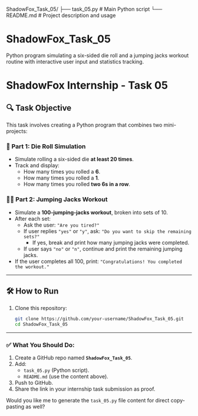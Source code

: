 ShadowFox_Task_05/
├── task_05.py         # Main Python script
└── README.md          # Project description and usage

# ShadowFox_Task_05
Python program simulating a six-sided die roll and a jumping jacks workout routine with interactive user input and statistics tracking.


# ShadowFox Internship - Task 05

## 🔍 Task Objective

This task involves creating a Python program that combines two mini-projects:

### 🎲 Part 1: Die Roll Simulation
- Simulate rolling a six-sided die **at least 20 times**.
- Track and display:
  - How many times you rolled a **6**.
  - How many times you rolled a **1**.
  - How many times you rolled **two 6s in a row**.

### 🏋️‍♂️ Part 2: Jumping Jacks Workout
- Simulate a **100-jumping-jacks workout**, broken into sets of 10.
- After each set:
  - Ask the user: `"Are you tired?"`
  - If user replies `"yes"` or `"y"`, ask: `"Do you want to skip the remaining sets?"`
    - If yes, break and print how many jumping jacks were completed.
  - If user says `"no"` or `"n"`, continue and print the remaining jumping jacks.
- If the user completes all 100, print: `"Congratulations! You completed the workout."`

---

## 🛠️ How to Run

1. Clone this repository:
   ```bash
   git clone https://github.com/your-username/ShadowFox_Task_05.git
   cd ShadowFox_Task_05

---

### ✅ What You Should Do:

1. Create a GitHub repo named **`ShadowFox_Task_05`**.
2. Add:
   - `task_05.py` (Python script).
   - `README.md` (use the content above).
3. Push to GitHub.
4. Share the link in your internship task submission as proof.

Would you like me to generate the `task_05.py` file content for direct copy-pasting as well?
